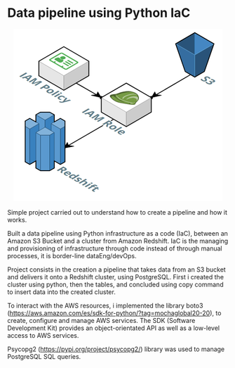 # Data pipeline using Python IaC

<p align="center">
<img src='./img/Iac.png'>

Simple project carried out to understand how to create a pipeline and how it works.

Built a data pipeline using Python infrastructure as a code (IaC), between an Amazon S3 Bucket and a cluster from Amazon Redshift.
IaC is the managing and provisioning of infrastructure through code instead of through manual processes, it is border-line dataEng/devOps.

Project consists in the creation a pipeline that takes data from an S3 bucket and delivers it onto a Redshift cluster, using PostgreSQL.
First i created the cluster using python, then the tables, and concluded using copy command to insert data into the created cluster.

To interact with the AWS resources, i implemented the library boto3  (https://aws.amazon.com/es/sdk-for-python/?tag=mochaglobal20-20), to create, configure and manage
AWS services. The SDK (Software Development Kit) provides an object-orientated API as well as a low-level access to AWS services.

Psycopg2 (https://pypi.org/project/psycopg2/) library was used to manage PostgreSQL SQL queries.
